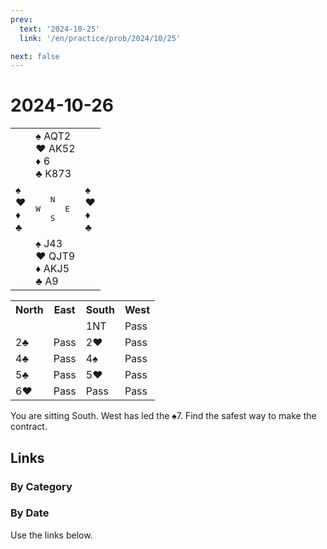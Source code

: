 ```yaml
---
prev:
  text: '2024-10-25'
  link: '/en/practice/prob/2024/10/25'

next: false
---
```


# 2024-10-26

<table class="deal">
	<tr>
		<td></td>
		<td>♠ AQT2<br>♥ AK52<br>♦ 6<br>♣ K873</td>
		<td></td>
	</tr>
	<tr>
		<td>♠ <br>♥ <br>♦ <br>♣ </td>
		<td><pre>   N<br>W     E<br>   S</pre></td>
		<td>♠ <br>♥ <br>♦ <br>♣ </td>
	</tr>
	<tr>
		<td></td>
		<td>♠ J43<br>♥ QJT9<br>♦ AKJ5<br>♣ A9</td>
		<td></td>
	</tr>
</table>

<table class="auction">
	<tr>
		<th>North</th>
		<th>East</th>
		<th>South</th>
		<th>West</th>
	</tr>
	<tr>
		<td></td>
		<td></td>
		<td>1NT</td>
		<td>Pass</td>
	</tr>
	<tr>
		<td>2♣</td>
		<td>Pass</td>
		<td>2♥</td>
		<td>Pass</td>
	</tr>
	<tr>
		<td>4♣</td>
		<td>Pass</td>
		<td>4♠</td>
		<td>Pass</td>
	</tr>
	<tr>
		<td>5♣</td>
		<td>Pass</td>
		<td>5♥</td>
		<td>Pass</td>
	</tr>
	<tr>
		<td>6♥</td>
		<td>Pass</td>
		<td>Pass</td>
		<td>Pass</td>
	</tr>
</table>

You are sitting South. West has led the ♠7. Find the safest way to make the contract.

## Links

[<Badge type="tip" text="Check Solution"/>](/en/learning/prob/2024/10/26)

### By Category

[<Badge type="tip" text="<--"/>](/en/practice/prob/2024/10/25)
[<Badge type="tip" text="Calendar"/>](/en/practice/calendar/2024/10)
[<Badge type="info" text="-->"/>](/en/practice/prob/2024/10/26#links)

### By Date

Use the links below.
